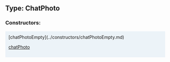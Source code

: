 ## Type: ChatPhoto  

### Constructors:

<style>
.container {
    width: auto;
    overflow-x: auto;
    white-space: nowrap;
    background: #ecf3f8;
    padding: 10px;
}
</style>
<div class="container">
[chatPhotoEmpty](../constructors/chatPhotoEmpty.md)  

[chatPhoto](../constructors/chatPhoto.md)  

</div>